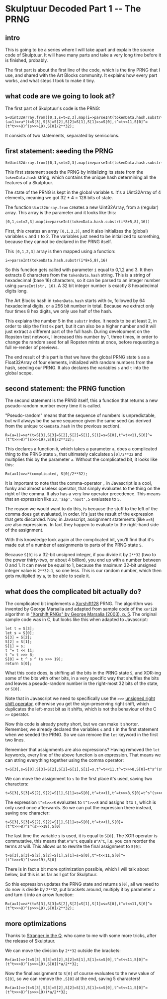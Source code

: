 # Skulptuur Decoded Part 1 -- The PRNG

## intro

This is going to be a series where I will take apart and explain the source code of Skulptuur. It will have many parts and take a very long time before it is finished, probably.

The first part is about the first line of the code, which is the tiny PRNG that I use, and shared with the Art Blocks community. It explains how every part works, and what steps I took to make it tiny.

## what code are we going to look at?

The first part of Skulptuur's code is the PRNG:

```
S=Uint32Array.from([0,1,s=t=2,3].map(i=>parseInt(tokenData.hash.substr(i*8+5,8),16)));R=(a=1)=>a*(t=S[3],S[3]=S[2],S[2]=S[1],S[1]=s=S[0],t^=t<<11,S[0]^=(t^t>>>8)^(s>>>19),S[0]/2**32);
```

It consists of two statements, separated by semicolons.

## first statement: seeding the PRNG

```
S=Uint32Array.from([0,1,s=t=2,3].map(i=>parseInt(tokenData.hash.substr(i*8+5,8),16)));
```

This first statement seeds the PRNG by initializing its state from the `tokenData.hash` string, which contains the unique hash determining all the features of a Skulptuur. 

The state of the PRNG is kept in the global variable `S`. It's a Uint32Array of 4 elements, meaning we got 32 * 4 = 128 bits of state.

The function `Uint32Array.from` creates a new Uint32Array, from a (regular) array. This array is the parameter and it looks like this:

```
[0,1,s=t=2,3].map(i=>parseInt(tokenData.hash.substr(i*8+5,8),16))
```

First, this creates an array `[0,1,2,3]`, and it also initializes the (global) variables `s` and `t` to 2. The variables just need to be initialized to something, because they cannot be declared in the PRNG itself. 

This `[0,1,2,3]` array is then mapped using a function:

```
i=>parseInt(tokenData.hash.substr(i*8+5,8),16)
```

So this function gets called with parameter `i` equal to 0,1,2 and 3. It then extracts 8 characters from the `tokenData.hash` string. This is a string of hexadecimal (base 16) characters, so it can be parsed to an integer number using `parseInt(str, 16)`. A 32 bit integer number is exactly 8 hexadecimal digits long.

The Art Blocks hash in `tokenData.hash` starts with `0x`, followed by 64 hexadecimal digits, or a 256 bit number in total. Because we extract only four times 8 hex digits, we only use half of the hash. 

This explains the number 5 in the `substr` index. It needs to be at least 2, in order to skip the first `0x` part, but it can also be a higher number and it will just extract a different part of the full hash. During development on the Ropsten test network, I increased this number by 1, three times, in order to change the random seed for all Ropsten mints at once, before requesting a full re-render of previews.

The end result of this part is that we have the global PRNG state `S` as a Float32Array of four elements, initialized with random numbers from the hash, seeding our PRNG. It also declares the variables `s` and `t` into the global scope.

## second statement: the PRNG function

The second statement is the PRNG itself, this a function that returns a new pseudo-random number every time it is called.

"Pseudo-random" means that the sequence of numbers is unpredictable, but will always be the same sequence given the same seed (as derived from the unique `tokenData.hash` in the previous section).

```
R=(a=1)=>a*(t=S[3],S[3]=S[2],S[2]=S[1],S[1]=s=S[0],t^=t<<11,S[0]^=(t^t>>>8)^(s>>>19),S[0]/2**32);
```

This declares a function `R`, which takes a parameter `a`, does a complicated thing to the PRNG state `S`, that ultimately calculates `S[0]/2**32` and multiplies this by the parameter `a`. Without the complicated bit, it looks like this:

```
R=(a=1)=>a*(complicated, S[0]/2**32);
```

It is important to note that the comma-operator `,` in Javascript is a cool, funky and almost useless operator, that simply evaluates to the thing on the right of the comma. It also has a very low operator precedence. This means that an expression like `23,'aap','noot',5` evaluates to `5`. 

The reason we would want to do this, is because the stuff to the left of the comma does get evaluated, in order. It's just the result of the expression that gets discarded. Now, in Javascript, assignment statements (like `x=5`) are also expressions. In fact they happen to evaluate to the right-hand side of the assignment.

With this knowledge look again at the complicated bit, you'll find that it's made out of a number of assignments to parts of the PRNG state `S`.

Because `S[0]` is a 32-bit unsigned integer, if you divide it by `2**32` (two to the power thirty-two, or about 4 billion), you end up with a number between 0 and 1. It can never be equal to 1, because the maximum 32-bit unsigned integer value is `2**32-1`, so one less. This is our random number, which then gets multiplied by `a`, to be able to scale it.

## what does the complicated bit actually do?

The complicated bit implements a [Xorshift128](https://en.wikipedia.org/wiki/Xorshift) PRNG. The algorithm was invented by George Marsalia and adapted from sample code of the `xor128` algorithm in ["Xorshift RNGs" by George Marsalia (2003), p. 5](https://doi.org/10.18637%2Fjss.v008.i14). The original sample code was in C, but looks like this when adapted to Javascript:

```
let t = S[3];
let s = S[0];
S[3] = S[2];
S[2] = S[1];
S[1] = s;
t ^= t << 11;
t ^= t >>> 8;
S[0] = t ^ s ^ (s >>> 19);
return S[0];
```

What this code does, is shifting all the bits in the PRNG state `S`, and XOR-ing some of the bits with other bits, in a very specific way that shuffles the bits and leaves a pseudo-random number in the right-most 32 bits of the state, or `S[0]`.

Note that in Javascript we need to specifically use the `>>>` [unsigned right shift operator](https://developer.mozilla.org/en-US/docs/Web/JavaScript/Reference/Operators/Unsigned_right_shift), otherwise you get the sign-preserving right shift, which duplicates the left-most bit as it shifts, which is not the behaviour of the C `>>` operator.

Now this code is already pretty short, but we can make it shorter. Remember, we already declared the variables `s` and `t` in the first statement when we seeded the PRNG. So we can remove the `let` keyword in the first two lines.

Remember that assignments are also expressions? Having removed the `let` keywords, every line of the above function is an expression. That means we can string everything together using the comma operator:

```
t=S[3],s=S[0],S[3]=S[2],S[2]=S[1],S[1]=s,t^=t<<11,t^=t>>>8,S[0]=t^s^(s>>>19),S[0]
```

We can move the assignment to `s` to the first place it's used, saving two characters:

```
t=S[3],S[3]=S[2],S[2]=S[1],S[1]=s=S[0],t^=t<<11,t^=t>>>8,S[0]=t^s^(s>>>19),S[0]
```

The expression `t^=t>>>8` evaluates to `t^t>>>8` and assigns it to `t`, which is only used once afterwards. So we can put the expression there instead, saving one character:

```
t=S[3],S[3]=S[2],S[2]=S[1],S[1]=s=S[0],t^=t<<11,S[0]=(t^t>>>8)^s^(s>>>19),S[0]
```

The last time the variable `s` is used, it is equal to `S[0]`. The XOR operator is commutative, this means that `A^B^C` equals `B^A^C`, i.e. you can reorder the terms at will. This allows us to rewrite the final assignment to `S[0]`: 

```
t=S[3],S[3]=S[2],S[2]=S[1],S[1]=s=S[0],t^=t<<11,S[0]^=(t^t>>>8)^(s>>>19),S[0]
```

There is in fact a bit more optimization possible, which I will talk about below, but this is as far as I got for Skulptuur.

So this expression updates the PRNG state and returns `S[0]`, all we need to do now is divide by `2**32`, put brackets around, multiply it by parameter `a` and turn it into an arrow function:

```
R=(a=1)=>a*(t=S[3],S[3]=S[2],S[2]=S[1],S[1]=s=S[0],t^=t<<11,S[0]^=(t^t>>>8)^(s>>>19),S[0]/2**32);
```

## more optimizations

Thanks to [Stranger in the Q](https://twitter.com/stranger_intheq/), who came to me with some more tricks, after the release of Skulptuur.

We can move the division by `2**32` outside the brackets:

```
R=(a=1)=>(t=S[3],S[3]=S[2],S[2]=S[1],S[1]=s=S[0],t^=t<<11,S[0]^=(t^t>>>8)^(s>>>19),S[0])*a/2**32;
```

Now the final assignment to `S[0]` of course evaluates to the new value of `S[0]`, so we can remove the `,S[0]` at the end, saving 5 characters!

```
R=(a=1)=>(t=S[3],S[3]=S[2],S[2]=S[1],S[1]=s=S[0],t^=t<<11,S[0]^=(t^t>>>8)^(s>>>19))*a/2**32;
```

